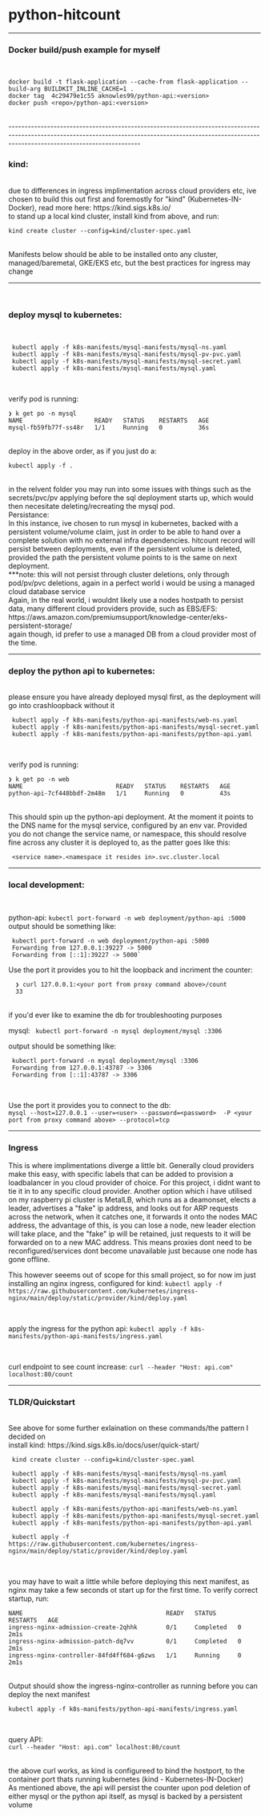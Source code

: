 # python-hitcount
--------------------------------------------------------------------------------------------------------------
<h3>Docker build/push example for myself</h3>
<br />

```
docker build -t flask-application --cache-from flask-application --build-arg BUILDKIT_INLINE_CACHE=1 .
docker tag  4c29479e1c55 aknowles99/python-api:<version>
docker push <repo>/python-api:<version>

```
<br />
-----------------------------------------------------------------------------------------------------------------------------------------------------------------------------------------------------

<h3>kind:</h3>
<br />
due to differences in ingress implimentation across cloud providers etc, ive chosen to build this out first and foremostly for "kind" (Kubernetes-IN-Docker), read more here:
https://kind.sigs.k8s.io/
<br />
to stand up a local kind cluster, install kind from above, and run:<br />

```kind create cluster --config=kind/cluster-spec.yaml```

<br />
Manifests below should be able to be installed onto any cluster, managed/baremetal, GKE/EKS etc, but the best practices for ingress may change

-----------------------------------------------------------------------------------------------------------------------------------------------------------------------------------------------------
<br />
<h3>deploy mysql to kubernetes:</h3>
<br />

``` 
 kubectl apply -f k8s-manifests/mysql-manifests/mysql-ns.yaml
 kubectl apply -f k8s-manifests/mysql-manifests/mysql-pv-pvc.yaml
 kubectl apply -f k8s-manifests/mysql-manifests/mysql-secret.yaml
 kubectl apply -f k8s-manifests/mysql-manifests/mysql.yaml
 ```
<br />

verify pod is running:
```
❯ k get po -n mysql
NAME                    READY   STATUS    RESTARTS   AGE
mysql-fb59fb77f-ss48r   1/1     Running   0          36s
```
<br />
deploy in the above order, as if you just do a:
<br />

``` kubectl apply -f . ```

<br />
in the relvent folder you may run into some issues with things such as the secrets/pvc/pv applying before the sql deployment starts up, which would then necesitate deleting/recreating the mysql pod.
<br />
Persistance:<br />
In this instance, ive chosen to run mysql in kubernetes, backed with a persistent volume/volume claim, just in order to be able to hand over a complete solution with no external infra dependencies. hitcount record will persist between deployments, even if the persistent volume is deleted, provided the path the persistent volume points to is the same on next deployment.
<br />
***note: this will not persist through cluster deletions, only through pod/pv/pvc deletions, again in a perfect world i would be using a managed cloud database service 
<br />
Again, in the real world, i wouldnt likely use a nodes hostpath to persist data, many different cloud providers provide, such as EBS/EFS: 
https://aws.amazon.com/premiumsupport/knowledge-center/eks-persistent-storage/
<br />
again though, id prefer to use a managed DB from a cloud provider most of the time.
<br />




----------------------------------------------------------------------------------------------------------------------------------------------------------------------------------------------------

<h3>deploy the python api to kubernetes:</h3>
<br />
please ensure you have already deployed mysql first, as the deployment will go into crashloopback without it

``` 
 kubectl apply -f k8s-manifests/python-api-manifests/web-ns.yaml
 kubectl apply -f k8s-manifests/python-api-manifests/mysql-secret.yaml
 kubectl apply -f k8s-manifests/python-api-manifests/python-api.yaml
 ```
<br />

verify pod is running:
```
❯ k get po -n web
NAME                          READY   STATUS    RESTARTS   AGE
python-api-7cf448bbdf-2m48m   1/1     Running   0          43s
```

<br />
This should spin up the python-api deployment. At the moment it points to the DNS name for the mysql service, configured by an env var. Provided you do not change the service name, or namespace, this should resolve fine across any cluster it is deployed to, as the patter goes like this:
<br />

``` <service name>.<namespace it resides in>.svc.cluster.local```

----------------------------------------------------------------------------------------------------------------------------------------------------------------------------------------------------

<h3>local development:</h3>
<br />

python-api:
``` kubectl port-forward -n web deployment/python-api :5000 ```
output should be something like: 
<br />

``` 
 kubectl port-forward -n web deployment/python-api :5000
 Forwarding from 127.0.0.1:39227 -> 5000
 Forwarding from [::1]:39227 -> 5000`
 ```

Use the port it provides you to hit the loopback and incriment the counter:
```
  ❯ curl 127.0.0.1:<your port from proxy command above>/count
  33
  ```
<br />
if you'd ever like to examine the db for troubleshooting purposes
<br />

mysql:
``` kubectl port-forward -n mysql deployment/mysql :3306```
<br />

output should be something like: 
``` 
 kubectl port-forward -n mysql deployment/mysql :3306
 Forwarding from 127.0.0.1:43787 -> 3306
 Forwarding from [::1]:43787 -> 3306
 ```

 <br />

Use the port it provides you to connect to the db:<br />
 ```mysql --host=127.0.0.1 --user=<user> --password=<password>  -P <your port from proxy command above> --protocol=tcp```

----------------------------------------------------------------------------------------------------------------------------------------------------------------------------------------------------------------------------

<h3>Ingress</h3>

This is where implimentations diverge a little bit. Generally cloud providers make this easy, with specific labels that can be added to provision a loadbalancer in you cloud provider of choice. For this project, i didnt want to tie it in to any specific cloud provider. Another option which i have utilised on my raspberry pi cluster is MetalLB, which runs as a deamonset, elects a leader, advertises a "fake" ip address, and looks out for ARP requests across the network, when it catches one, it forwards it onto the nodes MAC address, the advantage of this, is you can lose a node, new leader election will take place, and the "fake" ip will be retained, just requests to it will be forwarded on to a new MAC address. This means proxies dont need to be reconfigured/services dont become unavailable just because one node has gone offline.
<br />

This however seeems out of scope for this small project, so for now im just installing an nginx ingress, configured for kind:
```kubectl apply -f https://raw.githubusercontent.com/kubernetes/ingress-nginx/main/deploy/static/provider/kind/deploy.yaml```

<br />

apply the ingress for the python api:
```kubectl apply -f k8s-manifests/python-api-manifests/ingress.yaml ```

<br />

curl endpoint to see count increase:
```curl --header "Host: api.com" localhost:80/count```

---------------------------------------------------------------------------------------
<h3>TLDR/Quickstart</h3>
<br />
See above for some further exlaination on these commands/the pattern I decided on
<br />
install kind:
https://kind.sigs.k8s.io/docs/user/quick-start/
<br />

```
 kind create cluster --config=kind/cluster-spec.yaml

 kubectl apply -f k8s-manifests/mysql-manifests/mysql-ns.yaml
 kubectl apply -f k8s-manifests/mysql-manifests/mysql-pv-pvc.yaml
 kubectl apply -f k8s-manifests/mysql-manifests/mysql-secret.yaml
 kubectl apply -f k8s-manifests/mysql-manifests/mysql.yaml

 kubectl apply -f k8s-manifests/python-api-manifests/web-ns.yaml
 kubectl apply -f k8s-manifests/python-api-manifests/mysql-secret.yaml
 kubectl apply -f k8s-manifests/python-api-manifests/python-api.yaml

 kubectl apply -f https://raw.githubusercontent.com/kubernetes/ingress-nginx/main/deploy/static/provider/kind/deploy.yaml
```
<br />

you may have to wait a little while before deploying this next manifest, as nginx may take a few seconds ot start up for the first time. To verify correct startup, run:
<br />


``` k get po -n ingress-nginx
NAME                                        READY   STATUS      RESTARTS   AGE
ingress-nginx-admission-create-2qhhk        0/1     Completed   0          2m1s
ingress-nginx-admission-patch-dq7vv         0/1     Completed   0          2m1s
ingress-nginx-controller-84fd4ff684-g6zws   1/1     Running     0          2m1s
 ```

<br />
Output should show the ingress-nginx-controller as running before you can deploy the next manifest

<br />

```kubectl apply -f k8s-manifests/python-api-manifests/ingress.yaml ```

<br />

query API:<br />
```curl --header "Host: api.com" localhost:80/count```

<br />
the above curl works, as kind is configureed to bind the hostport, to the container port thats running kubernetes (kind - Kubernetes-IN-Docker)
<br />
As mentioned above, the api will persist the counter upon pod deletion of either mysql or the python api itself, as mysql is backed by a persistent volume